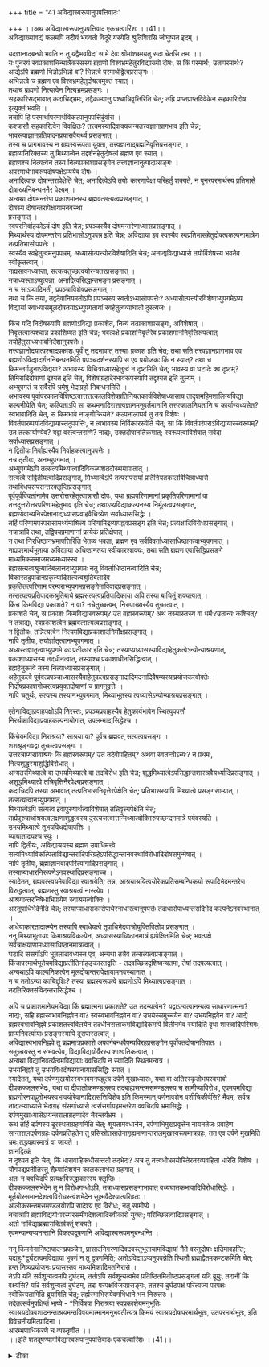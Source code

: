 +++
title = "41 अविद्यास्वरूपानुपपत्तिवादः"

+++
।।अथ अविद्यास्वरूपानुपपत्तिवाद एकचत्वारिंशः ।।41।।  
अविद्याख्यावद्यं फलमपि तदीयं भगवतो विदूरे यस्येति श्रुतिशिरसि जोघुष्यत इदम् ।  

यदज्ञानाद्बन्धो भवति न तु यद्वैभवविदां स मे देवः श्रीमांश्छमयतु सदा चेतसि तमः ।।  
यः पुनरयं स्वप्रकाशचिन्मात्रैकरसस्य ब्रह्मणो विश्वभ्रमहेतुरविद्याख्यो दोषः, स किं परमार्थः, उतापरमार्थः? आद्येऽपि ब्रह्मणो भिन्नोऽभिन्नो वा? भिन्नत्वे परमार्थद्वित्वप्रसङ्गः ।  
अभिन्नत्वे च ब्रह्मण एव विश्वभ्रमहेतुदोषत्वमुक्तं स्यात् ।  
तथाच ब्रह्मणो नित्यत्वेन नित्यभ्रमप्रसङ्गः ।  
सहकारिसद्भावात् कदाचिद्भ्रमः, तद्वैकल्यात्तु पश्चान्निवृत्तिरिति चेत्; तह्रि प्राप्तप्राप्तविवेकेन सहकारिदोष इत्युक्तं भवति ।  
तत्रापि हि परमार्थापरमार्थविकल्पानुपपत्तिर्दुर्वारा ।  
कश्चासौ सहकारित्वेन विवक्षितः? तत्त्वमस्यादिवाक्यजन्यतत्त्वज्ञानप्रागभाव इति चेन्न; भावरूपाज्ञानप्रतिपादनप्रयासवैयर्थ्य प्रसङ्गात् ।  
तस्य च प्रागभावस्य न ब्रह्मस्वरूपता युक्ता, तत्त्वज्ञानाद्ब्रह्मनिवृत्तिप्रसङ्गात् ।  
ब्रह्मव्यतिरिक्तस्य तु मिथ्यात्वेन तद्दर्शनहेतुदोषत्वं ब्रह्मण एव स्यात् ।  
ब्रह्मणश्च नित्यत्वेन तस्य नित्यप्रकाशप्रसङ्गेन तत्त्वज्ञानानुत्पादप्रसङ्गः ।  
अपरमार्थभावरूपदोषपक्षेऽप्ययेव दोषः ।  
अनादित्वान्न दोषान्तरापेक्षेति चेत्; अनादित्वेऽपि तयोः कारणापेक्षा परिहर्तुं शक्यते, न पुनरपरमार्थस्य प्रतिभासे दोषाख्यनिबन्धननैर पेक्ष्यम् ।  
अन्यथा दोषमन्तरेण प्रकाशमानस्य ब्रह्मवत्सत्यत्वप्रसङ्गात् ।  
दोषस्य दोषान्तरापेक्षायामनवस्था   
प्रसङ्गात् ।  
स्वपरनिर्वाहकोऽयं दोष इति चेन्न; प्रपञ्चस्यैव दोषमन्तरेणाध्यासप्रसङ्गात् ।  
मिथ्यार्थस्य दोषमन्तरेण प्रतिभासोऽनुपपन्न इति चेन्न; अविद्याया इव स्वस्यैव स्वप्रतिभासहेतुदोषत्वकल्पनामात्रेण तत्प्रतिभासोपपत्तेः ।  
स्वस्यैव स्वहेतुत्वमनुपपन्नम्, अध्यासोत्पत्त्योरविशेषादिति चेन्न; अनाद्यविद्याध्यासे तयोर्विशेषस्य भवतैव स्वीकृतत्वात् ।  
नह्यसावनध्यस्ता, सत्यत्वतुच्छत्वयोरन्यतरप्रसङ्गात् ।  
नचाध्यस्ताऽप्युत्पन्ना, अनादित्वसिद्धान्तभङ्ग प्रसङ्गात् ।  
न च साऽप्यादिमती, प्रपञ्चाविशेषप्रसङ्गात् ।  
तथा च किं तया, तद्वदेवानियमतोऽपि प्रपञ्चस्य स्वतोऽध्यासोपपत्तेः? अध्यासोत्पत्त्योरविशेषाभ्युपगमेऽप्य विद्यायां स्वाध्यासमूलदोषतयाऽभ्युपगतायां स्वहेतुत्वव्याघातो दुस्त्यजः ।  

किंच यदि निर्दोषस्यापि ब्रह्मणोऽविद्या प्रकाशेत, नित्यं तत्प्रकाशप्रसङ्गः, अविशेषात् ।  
निवृत्तत्वात्पश्चान्न प्रकाशिष्यत इति चेन्न; भवत्पक्षे प्रकाशनिवृत्तेरेव प्रकाशमाननिवृत्तिरूपत्वात् तयोर्हेतुसाध्यभावनिर्देशानुपपत्तेः।  
तत्त्वज्ञानोदयात्पश्चादप्रकाशः,पूर्वं तु तदभावात् तस्याः प्रकाश इति चेत्; तथा सति तत्त्वज्ञानप्रागभाव एव ब्रह्मणोऽविद्यादर्शननिबन्धनमिति प्रपञ्चदर्शनस्यापि स एव प्रयोजकः किं न स्यात्? तथा च किमन्तर्गडुनाऽविद्यया? अभावस्य विचित्राध्यासहेतुत्वं न दृष्टमिति चेत्; भावस्य वा घटादेः क्व दृष्टम्? तिमिरादिदोषाणां दृश्यत इति चेत्, विशेषाग्रहादेरभावरूपस्यापि तद्दृश्यत इति तुल्यम् ।  
अभ्युपगतं च सर्वैरपि भ्रमेषु भेदाग्रहो निबन्धनमिति ।  
अभावस्य पूर्वापरकालविशिष्टत्वात्तत्तत्कालविशेषप्रतिनियतकार्यविशेषाध्यासाय तादृशमहिमशालिन्यविद्या कल्पनीयेति चेत्; कल्पिताऽपि सा कथमनादिरात्तत्वज्ञानमनुवर्तमानानि तत्तत्कालनियतानि च कार्याण्यध्यसेत्? स्वभावादिति चेत्, स किमभावे नाङ्गीक्रियते? कल्पनालाघवं तु तत्र विशेषः ।  
विवर्तपारम्पर्यादविद्यायास्तदुपपत्तिः, न त्वभावस्य निर्विकारस्येति चेत्; सा किं विवर्तपरंपराऽविद्यायास्स्वरूपम्? उत तत्कार्याण्येव? यद्वा वस्त्वन्तराणि? नाद्यः, उक्तदोषानतिक्रमात्; स्वरूपत्वाविशेषात् सर्वदा सर्वाध्यासप्रसङ्गात् ।  
न द्वितीयः,निर्वाह्यस्यैव निर्वाहकत्वानुपपत्तेः ।  
नच तृतीयः, अनभ्युपगमात् ।  
अभ्युपगमेऽपि तत्सत्यमिथ्यात्वादिविकल्पशतदौस्थयापातात् ।  
सत्यत्वे सद्वितीयत्वादिप्रसङ्गात्, मिथ्यात्वेऽपि तत्परम्परायां प्रतिनियतकालविचित्राध्यासे तथाविधपरम्परान्तरक्लृप्तिप्रसङ्गात् ।  
पूर्वपूर्वविवर्तानामेव उत्तरोत्तरहेतुत्वान्नासौ दोषः, यथा ब्रह्मपरिणामानां प्रकृतिपरिणामानां वा तत्तदुत्तरोत्तरपरिणामहेतुभाव इति चेन्न; तथाऽप्यविद्याकल्पनस्य निर्मूलत्वप्रसङ्गात्, ब्रह्मण्येवान्यनिरपेक्षानाद्यध्यासप्रवाहवैचित्र्येण सर्वाध्याससिद्धेः ।  
तर्हि परिणामपरंपरासामर्थ्यमाश्रित्य परिणामिद्रव्यापह्नवप्रसङ्ग इति चेन्न; प्रत्यक्षादिविरोधप्रसङ्गात् ।  
नचात्रापि तथा, तद्विषयप्रमाणानां प्रत्येकं प्रतिक्षेपात् ।  
न तथा निरधिष्ठानभ्रमापत्तिरिति भेतव्यं भवता, ब्रह्मण एव सर्वविवर्ताध्यासाधिष्ठानत्वाभ्युपगमात् ।  
नह्यपरमार्थभूताया अविद्याया अधिष्ठानतया स्वीकारश्शक्यः, तथा सति ब्रह्मण एवासिद्धिप्रसङ्गे माध्यमिकसमाजमध्यमध्यास्स्व ।  
ब्रह्मसत्यत्वश्रुत्यादिबलात्तदभ्युपगमः नतु विवर्ताधिष्ठानत्वादिति चेन्न; विकारतदुपादानप्रकृत्यादिसत्यत्वश्रुतिबलादेव   
प्रकृतितत्परिणाम परम्पराभ्युपगमप्रसङ्गेनाविवादप्रसङ्गात् ।  
तत्सत्यत्वप्रतिपादकश्रुतिबाधे ब्रह्मसत्यत्वप्रतिपादिकाया अपि तस्या बाधितुं शक्यत्वात् ।  
किंच किमविद्या प्रकाशते? न वा? नचेतुच्छत्वम्, निरुपाख्यस्यैव तुच्छत्वात् ।  
प्रकाशते चेत्, स प्रकाशः किमविद्यास्वरूपम्? उत ब्रह्मस्वरूपम्? अथ तस्यास्तस्य वा धर्मः?उतान्यः कश्चित्? न तत्राद्यः, स्वप्रकाशत्वेन ब्रह्मवत्सत्यत्वप्रसङ्गात् ।  
न द्वितीयः, तन्नित्यत्वेन नित्यमविद्याप्रकाशादनिर्मोक्षप्रसङ्गात् ।  
नापि तृतीयः, तयोर्ज्ञातृत्वानभ्युपगमात् ।  
अध्यस्तज्ञातृत्वाभ्युपगमे कः प्रतीकार इति चेन्न; तस्याप्यध्यासस्याविद्याहेतुकत्वेऽन्योन्याश्रयणात्, प्रकाशाध्यासस्य तदधीनत्वात्, तस्याश्च प्रकाशाधीनसिद्धित्वात् ।  
ब्रह्महेतुकत्वे तस्य नित्याध्यासप्रसङ्गात् ।  
अहेतुकत्वे पूर्ववत्प्रपञ्चाध्यासस्यैवाहेतुकत्वप्रसङ्गादादिमदनादिवैषम्यस्याप्रयोजकत्वोक्तेः ।  
निर्दोषप्रकाशगोचरत्वप्रयुक्तदोषाणां च प्रागनुवृत्तेः ।  
नापि चतुर्थः, सत्यस्य तस्यानभ्युपगमात्, मिथ्याभूतस्य त्वध्यासेऽन्योन्याश्रयप्रसङ्गात् ।  

एतेनाविद्याप्रवाहपक्षोऽपि निरस्तः, प्रपञ्चप्रवाहस्यैव हेतुकार्यभावेन स्थित्युपपत्तौ निरर्थकाविद्याप्रवाहकल्पनायोगात्, उपलम्भाद्यसिद्धेश्च ।  

किंचेयमविद्या निराश्रया? साश्रया वा? पूर्वत्र ब्रह्मवत् सत्यत्वप्रसङ्गः ।  
शशश्रृङ्गवद्वा तुच्छत्वप्रसङ्गः ।  
उत्तरत्राप्यसावाश्रयः किं ब्रह्मस्वरूपम्? उत तदेवोपहितम्? अथवा स्वतन्त्रोऽन्यः? न प्रथमः, नित्यशुद्धस्याशुद्धिविरोधात् ।  
अन्यतरमिथ्यात्वे वा उभयमिथ्यात्वे वा तदविरोध इति चेन्न; शुद्धमिथ्यात्वेऽपसिद्धान्तशास्त्रवैयर्थ्यादिप्रसङ्गात् ।  
अशुद्धमिथ्यात्वे तन्निवृत्तिनैरपेक्ष्यप्रसङ्गात् ।  
कदाचिदपि तस्या अभावात् तत्प्रतिभासनिवृत्तेरपेक्षेति चेत्; प्रतिभासस्यापि मिथ्यात्वे प्रसङ्गसाम्यात् ।  
तत्सत्यत्वानभ्युपगमात् ।  
मिथ्यात्वेऽपि सत्यत्व इवापुरुषार्थत्वाविशेषात् तन्निवृत्त्यपेक्षेति चेत्;   
तर्ह्यपुरुषार्थाश्रयत्वलक्षणाशुद्धत्वस्य दुस्त्यजत्वात्तन्मिथ्यात्वोक्तिरुपच्छन्दनमात्रे पर्यवस्यति ।  
उभयमिथ्यात्वे तूभयविधदोषापत्तिः ।  
व्याघातादयश्च स्युः ।  
नापि द्वितीयः, अविद्याश्रयस्य ब्रह्मण उपाधिमत्त्वे सत्यमिथ्याविकल्पिताविद्यान्तरादिपरिग्रहेऽपसिद्धान्तानवस्थाविरोधादिदोषसमुन्मेषात् ।  
नापि तृतीयः, ब्रह्माज्ञानवादपरित्यागादिप्रसङ्गात् ।  
तस्याप्याधारनिरूपणेऽनवस्थादिप्रसङ्गाच्च ।  
स्यादेतत्, ब्रह्मवत्स्वयमेवाविद्या स्वाश्रयेति; तन्न, आश्रयाश्रयित्वयोरेकप्रतिसम्बन्धिकयो रूपादिभेदमन्तरेण विरुद्धत्वात्; ब्रह्मणस्तु स्वाश्रयत्वं नास्त्येव ।  
आश्रयान्तरनिषेधाभिप्रायेण स्वाश्रयत्वोक्तिः ।  
अस्तूपाधिभेदेनेति चेन्न; तस्याप्याधाराकारोपाधेरनाधारत्वानुपपत्तेः तदाधारोपाध्यन्तरादिभेद कल्पनेऽनवस्थानात् ।  
आधेयाकारतादात्म्येन तस्यापि स्वाधेयत्वे तूपाधिभेदवाचोयुक्तिविलोप प्रसङ्गात् ।  
ननु मिथ्याभूतायाः किमाश्रयविकल्पेन, अध्यासस्याधिष्ठानमात्रं ह्यपेक्षितमिति चेन्न; भवत्पक्षे सर्वत्राक्षयाणामध्यासाधिष्ठानमात्रत्वात् ।  
घटादि संसर्गोऽपि भूतलादावध्यस्त एव, अन्यथा तत्रैव तत्सत्यत्वप्रसङ्गात् ।  
किंचापरमार्थभूतेयमविद्याप्रतीतिर्नाहङ्कारतद्वत्ति - तदवच्छिन्नदृशिष्वन्यतमा, तेषां तदपत्यत्वात् ।  
अन्यथाऽपि काल्पनिकत्वेन मूलदोषान्तरापेक्षायामनवस्थानात् ।  
न च ततोऽन्या काचिद्दृशिः? तस्या ब्रह्मस्वरूपत्वे ब्रह्मणोऽपि मिथ्यात्वप्रसङ्गात् ।  
तदतिरिक्तसंविदन्तरासिद्धेश्च ।  

अपि च प्रकाशमानेयमविद्या किं ब्रह्मात्मना प्रकाशते? उत तदन्यत्वेन? यद्वाऽन्यत्वानन्यत्व साधारणात्मना? नाद्यः, सहि ब्रह्मस्वभावनिह्नवेन वा? स्वस्वभावनिह्नवेन वा? उभयेस्समुच्चयेन वा? उभयनिह्नवेन वा? आद्ये ब्रह्मस्वभावनिह्नवे प्रकाशतत्त्वविलयेन तदधीनसत्ताकमविद्यादिकमपि विलीनमेव स्यादिति वृथा शास्त्रादिपरिश्रमः, प्राप्यनिवर्त्यायाः प्रसङ्गस्यापि दूरापास्तत्वात् ।  
अविद्यास्वभावनिह्नवे तु ब्रह्ममात्रप्रकाशे अपवर्गबन्धवैषम्यविरहप्रसङ्गेन पूर्वोक्तदोषानतिपातः ।  
समुच्चयस्तु न संभवत्येव, विद्याविद्ययोर्वैरस्य शाश्वतिकत्वात् ।  
अन्यथा विद्यानिवर्त्यत्वमविद्यायाः क्वचिदपि न स्यादिति स्थितमन्यत्र ।  
उभयनिह्नवे तु उभयविधदोषस्यानायाससिद्धिः स्यात् ।  
स्यादेतत्, यथा दर्पणमुखयोस्स्वभावमनपह्नुत्य दर्पणे मुखाध्यासः, यथा वा अतिरस्कृतोभयस्वभावो दीपकज्जलसंभेदः, यथा वा दीपालोकमण्डलस्य तद्बाह्यसन्तमसमण्डलस्य च सामीप्याविरोधः, एवमयमविद्या ब्रह्मणोरनपह्नुतोभयस्वभावयोरेवानादिरासत्तिविशेष इति किमस्मान् वर्णनावशेन वशीचिकीर्षसि? मैवम्, सर्वत्र तादात्म्याध्यासे भेदाग्रहं संसर्गाध्यासे त्वसंसर्गाग्रहमन्तरेण क्वचिदपि भ्रमासिद्धेः ।  
दर्पणमुखाध्यासेऽप्यन्तरालाग्रहणादेव नैरन्तर्यभ्रमः ।  
कथं तर्हि दर्पणस्य दूरस्थताग्रहणमिति चेत्; श्रूयतामवधानेन, दर्पणाभिमुखप्रवृत्तेन नायनतेजः प्रवाहेण सान्तरालदर्पणग्रहः दर्पणप्रतिहतेन तु प्रसिस्रोतसातेनागृह्यमाणान्तरालमुखस्वरूपमात्रग्रहः, तत एव दर्पणे मुखमिति भ्रमः,तद्धवहारमात्रं वा जायते ।  
ज्ञानद्वित्कं   
न दृश्यत इति चेत्; किं धारावाहिकधीसन्ततौ तद्भेदः? अत्र तु तत्त्वधीभ्रमयोरितेरतरव्यवहिता धारेति विशेषः ।  
यौगपद्यप्रतीतिस्तु शैघ्र्यातिशयेन कालकलाभेदा ग्रहणात् ।  
अतः न क्वचिदपि प्रत्यक्षविरुद्धाकारस्य क्लृप्तिः ।  
दीपकज्जलसंभेदेन तु न विरोधगन्धोऽपि, तत्राध्यासप्रसङ्गाभावात् वध्यघातकभावादिविरोधासिद्धेः ।  
मूर्तयोस्समानदेशत्वविरोधस्त्वंशभेदेन सूक्ष्मवैदेश्यात्परिहृतः ।  
आलोकसन्तमसमण्डलयोरपि सादेश्य एव विरोधः, नतु सामीप्ये ।  
नचात्रापि ब्रह्माविद्ययोःपरस्परसमीपदेशत्वादिस्वीकारो युक्तः; परिच्छिन्नत्वादिप्रसङ्गात् ।  
अतो नाविद्याब्रह्मासक्तिर्वक्तुं शक्यते ।  
एवमन्यान्यप्यनन्तानि विकल्पदूषणानि अविद्यास्वरूपमनुबन्धन्ति ।  

ननु किमनेनानिष्टापादनप्रपञ्चेन, प्रासादनिगरणादिवदवस्तुभूतायामविद्यायां नैते वस्तुदोषाः क्षतिमावहन्ति; यदाहुः\*दुर्घटत्वमविद्याया भूषणं न तु दूषणमिति; अतोऽविद्याऽप्यनुपपन्नेति स्थितौ ब्रह्माद्वैतमकण्टकमिति चेत्; हन्त निष्यप्रयोजनः प्रयासस्तव माध्यमिकादिमतनिरासे ।  
तेऽपि यदि सर्वशून्यत्वमपि दुर्घटम्, ततोऽपि सर्वशून्यत्वमेव प्रतिष्ठितमितीष्टप्रसङ्गतां यदि ब्रूयुः, तदानीं किं वक्ष्यसि? यदि सर्वशून्यत्वं दुर्घटम्, तदा परपक्षविजयप्रसङ्गः, ततश्च दुर्घटपक्षं परित्यज्य परपक्षः स्वीक्रियतामिति ब्रूयामिति चेत्; तर्ह्यस्माभिरप्येवमभिधाने भन निरुत्तरः ।  
तदेतत्सर्वमुपक्षिप्तं भाष्ये - \*निर्विषया निराश्रया स्वप्रकाशेयमनुभूतिः स्वाश्रयदोषवशादनन्ताश्रयमन्तविषयमात्मानमनुभवतीत्यत्र किमयं स्वाश्रयदोषःपरमार्थभूतः, उतपरमार्थभूतः, इति विवेचनीयमित्यादिना ।  
आरम्भणाधिकरणे च व्यस्तृणीत ।।  
।।इति शतदूषण्यामविद्यास्वरूपानुपपत्तिवादः एकचत्वारिंशः ।।41।।

<details><summary>टीका</summary>

पूर्वसङ्गतिमभिप्रेत्यवादार्थं सङ्गृहणाति - अविद्याख्येति । (++++) रो नास्तीत्यर्थः इदमेवं भूतवाक्यार्थः । सामान्येन नपुंसक निर्देशः वेदान्ते प्रतिपाद्यन्तइत्यर्थः । तमश्शमयत्वित्युक्त्या ज्ञानस्य भगवदुपासनानिवर्त्यत्व मुक्तं तेन सत्यत्वं सिद्धमिति वादार्थसूचनं । ननु सहकारिवशाद्भ्रमः उत्पन्ने तत्वज्ञाने सहकारिणो निवृत्तौ न भ्रमोत्पाद इति शङ्कते सहकारीति । ब्रह्मणि सत्यपि सहकार्यभावे भ्रमानुत्पत्तेस्तत्सत्वे च भ्रमोत्पत्तेरत्वयव्यतिरेकाभ्यां सहकारित्वेनाभिमतस्यैव दोषत्वं युक्तं न ब्रह्मण इत्याहः - तर्हीति । विकल्पेनानुपपत्तिरिति तृतीया समासः । यद्वाविकल्प्यत इति विकल्पः । विकल्पितयोः कोट्योरनुपपत्तिरित्यर्थः । दुर्वारेति । ब्रह्मव्यतिरिक्तस्यत्वित्यादिना । वक्ष्यमाणदोषोऽपारमार्थ्ये प्रसज्यत इति भावः । वैयर्थ्यप्रसङ्गादिति । न च परिणाम्यर्थः । तदुपादानमभावस्य भावपरिणामत्ववद्भाव परिणामित्वस्याप्यविरोधादिति भावः । किं प्रागभावो ब्रह्मस्वरूपमेव उत तदतिरिक्त इति विकल्पमभिप्रेत्याद्ये दोषमाहः - तस्य चेति । तथा च शून्यवादप्रसङ्ग इति भावः । द्वितीये दोषमाह ब्रह्मव्यतिरिक्तस्येति । तथा च मिथ्याभूतप्रागभावाध्यास हेतुर्दोषो नान्य इति भावः । इष्टापत्तिं परिहरतिः - ब्रह्मणश्चेति । तस्येति । प्रागभावस्येत्यर्थः । दोषे सति ज्ञानप्रागभावाध्यासस्य तत्वज्ञानोत्पत्तिसमये आवश्यकतयाप्रागभाव (+++) प्रागभावप्रतियोगिनोरेककालीनत्वायोगात्तत्वज्ञानं न स्यादिति भावः । अपरमार्थभावरूपेति । अविद्याया ज्ञानविरोधिन्या मिथअयात्वात्तदर्शनहेतुदोषत्वं ब्रह्मण इति तस्य नित्यतया तत्वज्ञानसमयेप्यविद्याध्यासस्यावश्यकत्वे वि (+++) तत्वज्ञानं नोत्पद्यत इत्यर्थः । न च तत्वज्ञानसामग्रयाऽविद्याध्यासप्रतिबन्ध इति वक्तुं शक्यं । तथा सति मुक्तिकाले अविद्याध्यासप्रसङ्गादिति भावः । नन्वविद्याप्रागभावयोरनादित्वात्तदध्यासस्याप्यनादितया न तत्र दोषापेक्षेति शङ्कते । तयोरिति - अविद्याप्रगभावयोरित्यर्थः । न पुनरिति । अध्यासप्रवाहस्यानादित्वेऽपि न स्वरूपतोऽनादित्वं वक्तुं शक्यमिति भावः । निबन्धनं - कारणं । अन्यथेति । दोषाजन्यज्ञानस्य तत्वविषयत्वादित भावः । नन्वविद्याध्यासे ब्रह्म न दोषः । किन्त्वन्यः । तच्च तत्वज्ञानान्निवर्ततं इति न नित्यमविद्याध्यासप्रसङ्ग इत्यत्राहः - दोषस्येति । निर्वाहकान्तर नैरपेक्ष्यमेव स्व निर्वाहकत्वमित्यभिप्रायेणाहः - नेति । ननु मिथ्यार्थस्य दोषं विना अधअयासाऽयोगात्प्रपञ्चाध्यासे तत्तदर्थानामेव दोषत्वे गौरवादविद्याया एव स्वपरनिर्वाहकतया दोषोङ्गीकार्य इति शङ्कतेः - मिथ्यार्थस्येति । तत्तदर्थानामेव "धर्मिकल्पनाद्वरं धर्मकल्पनेति न्यायेन दोषत्वकल्पनं युक्तमित्यभिप्रायेण परिहरतिः - अविद्यादेरिवेति । स्वस्यैवेति । अविद्यायास्तु स्वाध्यासहेतुत्वमगत्याकल्प्यते प्रपञ्चेत्वविद्याया दोषत्वसम्भवान्नागतिरिति भावः । अविशेषादेकत्वादित्यर्थः अनाद्यविद्याध्यास इति । भवदङ्गीकृत इति शेषः । अविद्याध्यासे अविद्याया एवत्वया हेतुत्वस्याङ्गीकारादध्यासोत्पत्त्योस्त्वयेव भेदो दर्शित इति भावः । नन्वविद्याया अध्यस्तत्वमेव नेष्यत इत्यत्राहः - नहीति । नन्वविद्याया अध्यस्तत्वे स्वस्य दोषत्वमित्यत्राहः - न चेति । अभ्युपगमविरोधमुक्तवार्थ विरोधमप्याहः - न च सेति । प्रपञ्चेति । प्रपञ्चवदेवं स्वव्यतिरिक्त दोषापेक्षत्व प्रसङ्गादित्यर्थः । इष्टापत्तिमाशङ्क्याहः - तथा चेति । यथा अविद्यान्तरेणाध्यस्यते एवं प्रपञ्चान्तर्गतो दोषः । क्लप्ततया लघुत्वेनादोषत्वादनियमतोऽपि स्वस्यकारणादेवाध्यासस्य न्याय्यत्वादन्यथाविस्थिता विद्यापरम्पराकल्पनागौरवं एवमध्यासोत्पत्त्येर्विशेषस्साधितः । इदानीमविशेषाभ्युपगमेऽपि स्वस्य स्वाध्यासदोषत्वाङ्गीकाराहध्यासोत्पत्त्योविशेषत्स्वस्य स्वोत्पत्तिकरणत्वमपि सिद्धेदित्याहः - अध्यासोत्वत्त्योरिति । अनादित्वान्नदोषापेक्षेति शङ्कयाः परिहारान्तरमाहः - यदीति । पूर्वापरकालयोर्हेत्वधिकरणत्वतदनधिकरणत्वरूपवैषण्याभावादित्यर्थः । निवृत्तित्वादिति । मुक्तिकालेऽविद्यारूपविरहविषयान्नाविशेषादिति भावः । भवत्पक्ष इति । मिथ्यावस्तुनः (+++) प्रतिभासमानतया प्रकाशानिवृत्तौ तन्निवृत्त्ययोगात्तत्कृतवैषम्यमपि स्यादिति भावः । तयोरिति अध्यासाध्यासमाननिवृत्त्योरैक्याद्वासमानकालीनत्वाद्वा न साध्यसाधनभाव इत्यर्थः । एवमर्थाभावादप्रकाशमानमाशङ्क्य परिहरतिः - तत्वज्ञानोदयादिति । इष्टापत्तिं परिहरतिः - तथा चेति । विराडिति केशोंड्कादिभ्रमे हेतुत्वदर्शनादित्यर्थः । विशेषाग्रहादेरिति । सत्वादिगुणविशेषोन्मेषकाले तत्तत्सृष्टयादिकार्याणि नियमेनस्युरिति भावः । कल्पितेति । आतत्वज्ञानमितिच्छेदः । प्रवाहरूपेणानादिभूतानि आतत्वज्ञानमनुवर्तमानानि प्रातिस्विकेनरूपेण तत्तत्कालनियतानि घटादिकार्याणि सत्वादुन्मेषमात्रान्नसिद्धयेरन्निति भावः । तत्राभावपक्ष इत्यर्थः । घटाद्युत्तरविवर्तानां मृत्पिण्डादिपूर्वपूर्वविवर्तसापेक्षितत्वात्तत्तन्मृत्पिण्डादिरूपेण निवृत्ताविद्यैव तत्तद्घटादिरूपेण विवर्तत इति प्रतिनियतकार्यसम्भव इति चोदयतिः - विवर्तपारम्पर्यादिति । नत्वभावस्येति विवर्तपारम्पर्यमिति शेषः । तत्कार्याव्येवेति । ये (+++)त्पत्तिकानीत्यर्थः । उक्तेति । नियताधअयाससम्भवादित्यर्थः । तदेवोपपादयतिः - स्वरूपत्वेति । परम्परयाः स्वरूपत्वं हि परम्परान्तर्गतानां तदभेद एवेति नियामकत्वेनाभिमतानामपि सर्वेषां घटादीनां सर्वदा ध्यासप्रसङ्ग इत्यर्थः । निर्वाह्यस्यैवेति । कार्यक्रमनियामकप्रश्ने क्रमविशेषविशिष्ट कार्यस्यैव नियामकत्वोक्तावात्माश्रय इत्यर्थः । मिथ्यात्वेपीति । प्रतिनियताध्यास नियामत्वेनाङ्गीकृतायाः ववर्तपरम्परायाः क्रमिककार्यघटितत्वात्कार्यक्रमेऽपि विवर्तपरम्परांतरापेक्षायामनवस्था प्रसङ्गादित्यर्थः । ननु परम्परात्मकसमुदायस्य न समुदायरूपेण नियामकत्वं येनोक्तदोषस्यात्किन्तु पूर्वपूर्वविवर्तविशेषस्योत्तरोत्तर विशेषहेतुत्वमिति शङ्कतेः - पूर्वेति । ब्रह्मपरिणामानामिति (+++) शरीरकब्रह्मपरिणामानामित्यर्थः । प्रकृतिपरिणामानामितिसाक्षाद्विकाराभिप्रायेण । केचित्तु - यादवसाङ्ख्यमतानसारेणोक्तरीत्याह तदेवोपपादयतिः - ब्रह्मण्येवेति ।तर्हीति । पिण्डत्वाद्यवस्थाविशेषातिरिक्त (+++++)पिण्डत्वाद्यवस्थान एवोत्तरावस्थासिद्धेरित्यर्थः । प्रत्यक्षेति । पिण्डघटाद्यवस्थाव्यतिरेकेणातुगतस्य द्रव्यस्यदर्शनान्मृदाद्यवस्थाव्यतिरेकेण त्रिगुणात्मिकायाः प्रकृतेः श्रुत्यादिसिद्धत्वादित्यर्थः । तद्विषयेति । अविद्याविषयेत्यर्थः । अध्यासाधिष्ठानतया स्वीकारइत्यत आहः । न तथा निरधिष्ठानेति । अपरमार्थ भूततयेति । स्वयमधिष्ठानान्तरमपेक्षमाणा कथमधिष्ठानंस्याद्यदितस्या अधिष्ठानान्तरमस्ति तदेवाधिष्ठानं स्यादित्यर्थः । नन्वविद्या(++++) नाधिष्ठानापेक्षेतिचेत्तत्राहः - तथा सतीति । अधिष्ठानार्थं ब्रह्मणोनपेक्षणादित्यर्थः । श्रुतिबलादिति । "नित्या सततविक्रिया'' "अजामेकां लोहितशुक्लकृष्णां बह्वीं प्रजां जनयन्तीसरूपां'' इत्यादिश्रुतिर्विवक्षिता । (नित्य(++++) स्वेन सत्यत्वप्रतिपादकत्वमिति भावः । किञ्चाविद्याप्रकाशानिरूपणादप्यविद्या न सिद्धयतीत्याहः - किञ्चेति । निरूपाख्यत्वं - प्रकाशाविषयत्वं तस्याः अविद्यायाः तस्य ब्रह्मणः स्वप्रकाशत्वेनेति । चैतन्याविषयत्वे नेति मिथ्या (++++)श्यत्वाभावादिति भावः । तयोरविद्याया ब्रह्मणश्चेत्यर्थः । अन्योन्याश्रयमुपपादयतिः - प्रकाशाध्यासस्येति । अविद्यानिबन्धनत्वादित्यर्थः - तस्याश्चाविद्यायाः प्रकाशाधीनसिद्धिकत्वादिति । अध्यस्तस्याध्यासात्प्रागसिद्धेरित्यर्थः । ननु प्रपञ्चस्यादिमत्वादहेतुकत्वमयुक्तमविद्याप्रकाशस्यानादित्वात्तद्युज्यत इत्यत्राहः - आदिमदिति । अप्रयोजकत्वोक्तेरिति । अनादित्वेऽपि कारणापेक्षापरिहर्तुं शक्यत इत्यत्रेत्यर्थः । निर्दोषेति । दोषमन्तरेण प्रकाशमानस्य ब्रह्मवत्सत्यत्वप्रसङ्ग इत्यादिनोक्तदोषाविवक्षिताः । अविद्याङ्गीकारपक्षोनायमन्योन्याश्रयः पूर्वपूर्वाविद्याया उत्तरोत्तरप्रकाशोपपादनसम्भवादित्यत्राहः - एतेनेति । एतद्विवृणोतिः - प्रपञ्चेति । कार्यानुपपत्त्यभावेऽपि प्रमाणबलात्स्वीक्रियत इत्यत्राहः - उपलम्भादिति । किञ्चेति । यद्यपि जीवाश्रितत्व ब्रह्माश्रितत्वनिरासवादे अविद्याश्रयखण्डनं कृतं तथापि विशेषान्तरं वक्तुं पुनः प्रसञ्जनमिति ध्येयं । स्वतन्त्रोऽन्य इति ब्रह्मानाश्रय इत्यर्थः । अन्यतरेति । शुद्धिर्वा अशुद्धिर्वेत्यर्थः । मिथ्यात्वमभावःप्रतिभासस्सत्यो मिथ्योवा न द्वितीय इत्याहः - मिथ्यात्व इति । प्रथम आह तत्सत्यत्वेति । मिथ्यात्वीपीति ।व्यावहारिकसत्यस्य विद्यमानत्वादपुरुषार्थत्वात्तन्निवृत्तिः पुरुषार्थेति भावः । तर्हीति । ब्रह्मणो हेयसम्बन्धाङ्गीकारे तस्य निरवद्यत्व प्रतिपादकानां वह्वीनां श्रुतीनां तदुपबृहक बहुस्मृतीति हासपुराणानामप्रामाण्यप्रसञ्जने हेयसम्बन्धस्य मिथ्यात्वेनाप्रामाण्यं परिहरसि तस्य यदि सत्वमङ्गीकरोषि तदा यादृशत्व विशिष्टाशुद्धिर्लोके तादृशीं ब्रह्मण्यप्यङ्गीकृतैवेति तच्छृतिप्रामाण्योपपादन - मुपच्छन्दमात्रमेवेत्यर्थः । उभयमिथ्यात्व इति । उभयविरोधोदोषः । अपसिद्धान्त निवृत्ति नैरपेक्ष्यं चेत्यर्थः ।व्याघातदयश्चेति । शुद्धयशुद्धयोर्भावाभावात्मकयोस्समानसत्ताकयोर्विरोध इत्यर्थः ।उभयोभिन्न सत्ताकत्वे च यद्यशुद्धे व्यावहारिकत्वं शुद्धेश्च प्रातिभासिकत्वमिष्यते तदा ब्रह्मणश्शुद्धिप्रतिपादकवेदा प्रामाण्यं स्यात् । यद्यशुद्धेः प्रातिभासिकत्वं शुद्धेव्यावहारिकत्वं तदासंसारस्य प्रातिभासिकत्वप्रसङ्ग इत्यादि दूषणान्यादि शब्दार्थः । नापीति । उपहितं ब्रह्मैवाद्याश्रयइत्यत्र किं उपाधिरविद्यान्तरं उतान्यः । उभयथापि सत्यत्वाङ्गीकारेऽपसिद्धान्तः । मिथ्यात्वे तु निराश्रयत्वे सत्यत्वापपत्त्या स्वाश्रयत्वेवाच्ये आश्रयान्तरऽसम्भवाद्ब्रह्माश्रयत्वे सत्ये केवलब्रह्मणाश्शुद्धिविरोधेन तदा (+++)श्रयासम्भवा - दुपहितस्यैव तदुपाध्याश्रयत्वे वाच्ये तदुपाध्याश्रयत्वमपि पूर्ववदुपाध्यन्तरति - रोहितस्यैवेत्यनवस्थास्यादेतत्वरिहारार्थं स्वस्यैवोपाधित्वे उच्यमाने स्वस्मिन्नपि स्ववृत्त्यापत्त्या विरोध इत्यर्थः । यदि (++++) उपाधिर्विशेषणं तदा तस्य संसारित्व प्रसङ्गः । यदि चोपलक्षणं ब्रह्मण एव सावद्यत्वादिप्रसङ्गइत्यादिरादिपदग्राह्यः । ब्रह्माज्ञान वादादित्यादिपदेन जीवाज्ञानपादादिपरित्यागः । तदज्ञाननिवृत्त्यर्थं पाद्यनुपपत्तिश्च विवक्षिता । तस्यापीति । स्वतन्त्रस्याप्यद्वितीयत्वभयादध्यस्तत्वं वक्तव्यमित्यधिष्ठानतया स्वतन्त्रोऽन्यो वाच्य इत्यनवस्था । तस्यस्वयमेव चेदधिष्ठानमात्राश्रयः पर न्योन्याश्रय इत्यर्थः । आश्रयाश्रयित्वयोरिति । भेदघटितत्वादाश्रयाश्रयिभावयोः स्वाभाविकभेदाभाव आैपधिको वक्तव्य इति भावः । कथं तर्हि "स्वेमहिम्नि प्रतिष्ठित' (छां.7.24.1) इति श्रुतिरित्यत्राहः - आश्रयान्तरेति । आधार (+++) प्रयोजकाकारयोर्धमयोरप्यविरोधे द्रव्यत्ववृक्षत्वयोरिव कपिसंयोगतदभावयोरिव प्रयोजकत्वा सम्भवाद्विरोधे वाच्यतयोरप्येकाश्रयत्वयोपाध्यन्तरं कल्पनीयमित्यनवस्थेत्यर्थः । नन्वाधारात्येयत्व प्रयोजकाकारयोः परस्पर तादात्म्या (+++) धा एकत्र वृत्त्यनुपपत्तेस्तन्निर्वाह्ययोरप्याधारत्वाधेयत्वयोरप्येकत्र सम्भवान्नानवस्थेत्याशङ्कामन्द्य परिहरतिः - आद्येयाकारेति । आद्येयाकारःअधेयत्व प्रयोजकाकारइत्यर्थः । तस्य आधारत्वप्रयोजकाकारस्येत्यर्थः । स्वाधेयत्वमविद्यानिष्ठत्वमित्यर्थः । आश्रयत्वाधिष्ठानत्वयोर्भेदाभिप्रायेणशङ्कतेः - ननु मिथ्याभूताया इति । ब्रह्मण एव अधिष्ठानत्वसम्भवादिति भावः । भवत्पक्ष इति । आश्रयत्वाधिष्ठानयो - भेदाश्रयत्वाभावेऽधिष्ठानयोर्भेदादाश्रयत्वाभावेऽधिष्ठानत्वमपिन स्यादधिष्ठानत्वे जडत्वाद्यशुद्धयाश्रय - घटादिष्विव शुद्धिविरोधादुस्त्यज इति भावः । एकदेशिमते नाहः - घटादिति । अन्यथेति । यत्र यद ध्यस्तं न भवति तत्र तत्स्वात्यन्ता भाव समानाधिकरणं न भवतीति व्याप्त्या तत्र तस्य मिथ्यात्वासम्भवादिति भावः अविद्याध्यासोऽविद्याप्रतीतिः । तस्याप्यविद्याकार्यत्वातत्पूर्वमविद्याया अभावादविद्याप्रतीतिरेव (+++)दित्याहः - किञ्चेति । तदपत्यत्वं तत्कार्यत्वं तत्कार्यस्य च तदध्यासस्वरूपत्वमनुपपन्नं कार्यपूर्वकाले तदध्यासासम्भवेनाविद्यास्वरूपस्यैवासिद्धिप्रसङ्गादाध्यासिकस्याविद्यासकल एव नियतसत्ताकत्वादित्यर्थः । अन्यथेति । अविद्याकार्यत्वाभावेऽपि काल्पनिकत्वे तन्मूलदोषान्तरं वाच्यं । तदध्यासस्यापि काल्पनिकत्वे तत्रापि दोषान्तरमित्यनवस्थेत्यर्थः । न च तत इति । अविद्याप्रतीतिरित्यनुषङ्गः । अन्तःकरणःविवृत्यपेक्षयेत्यर्थः । सा किं (+++) रूपा उतान्येति विकल्पमभिप्रेत्याद्य आह तस्या इति । काल्पनिकत्वाङ्गीकारादिति भावः । द्वितीय आहः - तदतिरिक्तसंविदन्तरेति । संविदन्तरं संविद्विशेषः । यद्वान्यत्वेति । अन्यत्वानन्यत्वान्यतरमात्रसहचरितत्वेन गृहीतरूपान्यरूपेणत्यर्थः । नहीति । प्रकाशइत्यर्थः । स्वभावनिह्नवस्साधारण धर्मप्रतीतिः । तत्प्रतीतौप्रकाशात्मकब्रह्मस्वरूपमेव न स्यात्तथाच तदधीनसत्ताकं किमपि न स्यात् स्वभावस्य स्वानतिरेकादिति भावः । प्राप्यनिवर्त्याया इति ।(+++)त्यर्थः । विभाषापः - इत्याप्नोतेर्णिचोऽयादेशा - भावपक्षेरूपं । तेन निवर्तन क्रियया समानकर्तृत्वे सिद्धिः । आत्माह्यध्यसन्न विद्यां प्रापयति ज्ञानेन निवर्तयति च पूर्वं प्राप्यनिवर्ततेत्यर्थः । अविद्या (+++) इति स्वरूपेणैव प्रकाशेऽनर्थत्वादेर - प्रकाशात्प्रकाशाधीन सिद्धिकस्य तस्य प्रकाशाभावे चासिद्धेस्तत्वज्ञानात्प्रागनर्थसम्बन्धः ।तदुत्तरंमनर्थनिवृत्तिरिति वैषम्यस्य निवृत्तिप्रसङ्गात्तदर्थशास्त्र वैयर्थ्यमित्यर्थः । क्वचित्तु (+++)त इति पाठो दृश्यते स तु प्रमादकृतः अपवर्गशब्दा वा तदर्थः प्रवृत्ति परः । समुच्चयस्त्विति । धर्मद्वयस्यैकाधिकरण्यमभेदाध्यासेन सन युक्तो भावाभावयोरिवेत्यर्थः । ननु जडाजडयो (+++) समुच्चय इत्यत्राहः - अन्यथेति । स्वभावतो विरोधाभावे शुक्तिरजतादावपि शुक्तिज्ञानादज्ञाननिवृत्तिस्यादिति तिरोधानादिभङ्गेषूक्तमिति भावः । अन्यत्रशब्दशास्त्रपरः । शास्त्रेणालमित्यप्याहुः । उभय ति) कोटिद्वयोक्तमित्यर्थः । ननु ब्रह्म विद्ययोरसाधारणंरूपद्वयं तयोर्विरोधश्च प्रतीयत एव न चैवं ब्रह्मण्यविद्याध्यासानुपपत्तिः । अधिष्ठानाध्यायमानयोरसाधारणाकारे प्रतीयमानाध्या (+++)था शश्वतिकविरोधे आलोकेविद्यमाने संतमसदर्शनाच्चेति शङ्कतेः - स्यादेतदिति । मुखाध्यांसानन्तरं क्रियत इति शेषः । यथा चेति । अतिरस्कृतेति छेदः । यथा वेति । अयं च निवर्तकसन्निधानेऽपि निवर्त्यसद्भावमात्र दृष्टान्तः । अनपह्नुतोऽभय स्वभावयोरिति । प्रतीयमानभेदकधर्मविशिष्टयोरित्यर्थः । आसत्ति विशेषः । तादात्म्यध्यास इत्यर्थः । परिहरतिः - किमस्मानिति । किं शब्दः आक्षेपे । इच्छामात्रमेव न तु तत्फलसिद्धिरित्यर्थः । वर्णनावशेनेति । दृष्टान्तोपन्यासेनेत्यर्थः । क्वचित्किमस्मान्वर्णनावशेन वशीचिकीर्षसि मैवमित्यस्ति पाठः ।तदा किं शब्दः प्रश्नपरः । मैवं तथा कर्तुं न शक्यमित्यर्थः । वशीचिकीर्षतीत्यन्तं पूर्वपक्षिवाक्यमित्यप्याहुः । सर्वत्रेति । भेदग्रहोहि तादात्म्याध्यासं प्रत्येव विरोधीति तादात्म्याध्यासो न स्यान्नतु संसर्गाध्यासः । संसर्गाध्यासं प्रत्यसंसर्गस्यैव प्रतिबन्धाकतया भेदग्रहस्य प्रतिबन्धकत्वाभावात्तस्मिन् सत्यपि दर्पणं मुखस्य संसर्गाध्यासस्सम्भवति (+++)ति नायं दृष्टान्त इत्यर्थः । ननु विरोधिभूतासंसर्गग्रहो सत्येवदर्पणे मुखसंसर्गाध्यास इव ब्रह्माविद्ययोर्भेदग्रहेप्य - भेदाध्यासोस्त्वित्यत्राहः - दर्पण इति । अन्तराळमसंसर्गः । नैरन्तर्य संसर्गः । यदि मुखदर्पणयोरसंसर्गग्रहो न स्यात्कथं दर्पणस्य मुखापेक्षया दूरस्थत्वग्रह इति शङ्कतेः - कथं तर्हीति । सान्तराळदर्पणग्रह इति । मुखासंसर्गविशिष्टदर्पणग्रह इत्यर्थः । अगृह्यमाणान्तराळेति । अगृह्यमाणदर्पणासंसर्गमुखस्वरूप ग्रह इत्यर्थः । तत एवेति । प्रतिस्रोतसा तेजः प्रवाहेण दर्पणासंसर्गस्य मुखग्रहेभावान्मुखग्रहणाच्च तेन दर्पणाभिप्रवृत्तनायनरश्मिजन्यज्ञानोपनीत दर्पणस्यमुखे संसर्गभ्रमो दर्पणे मुखमित्याकारकोजायत इत्यर्थः । यद्यपि दर्पणे मखासंसर्गग्रहे मुखे दर्पणासंसर्गग्रहेऽपि संसर्गज्ञानं न सम्भवति घटेघटग्रहवदिति भावः । अख्याति पक्षानुसारेणाहः व्यवहारमात्रमिति । किमिति । दृश्यत इत्यनुषङ्गः । अत्रत्विति । प्रथमप्रवृत्तनायरश्मिभिर्मुखासं सृष्टतया मुखज्ञानं भ्रमः । शैध्यातिदेशयातद्भेदाप्रतीतिरिति भावः । क्लप्तिरिति । भ्रम इत्यर्थः । विरोधगन्धः - अनुपपत्तिगव्दा इत्यर्थः । यथावाऽतिरस्कृतो भयस्वभावयोर्दीपकज्जळयोस्संभेद इत्यत्र यथा दीपकज्जळयोर्भेदेभासमानेप्य भेदोध्यस्यते - तथा त्रापीति विवक्षितं । उत यथा दीपकज्जकळयोर्विरुद्धयोरपि संसर्गस्तथेहापि विरुद्धयोरपि विद्याविद्ययोस्संसर्ग इत्येवं विकल्पमभि प्रेत्याद्यं दूषयतिः - तत्राध्यासेति । द्वितीयं दूषयतिः - वध्यधातकेति । वध्यघातकभावो निवर्त्यनिवर्तक भावः आदिशब्देनैकस्मिन् काले सहानवस्थानियमो विवक्षितः । ननु मूर्तयोस्समानदेशत्वविरोधेऽपि यथा दीपकज्जलयोस्समानदेशत्वमेवमिहापि निवर्त्य - निवर्तक्योस्सामान्यतो विरोधेसत्यपि विद्याविद्ययोरविरोधोस्त्वित्यत्राहः - मूर्तयोरिति । विरोधः उपपत्तिः ।समानदेशत्वं दीपकज्जळयोर्नास्त्येवेत्यर्थः । आलोकेति । यद्यप्यालोकसंतमसयोः निवर्तकभावोस्त्येव तथापि समानदेशत्वेनैव । तथा च भिन्नदेशस्थस्यानिवर्तकत्वात्सामीप्यलक्षणस्संसर्ग उपपद्यत इति भावः । ननु ब्रह्माविद्ययोरपि सादेश्य एव विरोदा इदानीं च परस्परं समीपदेशत्वा (+++) न चेति । आदिपदेन परस्परावच्छिन्नात्यन्ताभाव प्रतियोगित्वादि गृह्यतेः - परिच्छिन्नत्वादीति । मिथ्यात्वादिति किंञ्च स्यादिति भावः । अविद्याब्रह्मासत्तिरविद्या ब्रह्मणोरा सत्तिस्तादात्म्याध्यासः । एवमविद्या ब्रह्मात्मना प्रकाशत इति पक्षो दूषितः । द्वितीयतृतीयपक्षौ दूषयन् सर्वत्र दूषणान्तरमपि गृह्णातिः - एवमन्यापीति । मिथ्यापदार्थस्याधिष्ठानसत्यमेव सत्वमिति तवसिद्धान्तः । तच्च तादात्म्यध्यास एव स्यात्ततश्च ब्रह्मण्य(+++)स्तदन्यत्वेन प्रकाशमानायास्तादात्म्येनाध्यासाभावे व्यावहारिकत्व प्रातिभासिकत्वयोरयोगात्पारमार्थित्वं स्यात् । साधारणाकारेणभाने सत्ताप्रतीतिर्नस्यात् तस्या असाधारणत्वात् । किञ्चाविद्याया व्यावहारिकत्वे प्रातिभासिकरजतोत्पत्तिर्नस्यात् । प्रातिभासिकत्वे व्यावहारिकघटाद्युत्पत्तिर्नस्यत् । असरूपादप्यसरूपोक्तावभआव एवाविद्यास्यादभावादपि भावपरिणामे बाधकाभाव इत्यादीनिपरश्शतानि दूषणानि प्राप्नुवन्तीत्यर्थः । (+++) पन्नानिमिथ्याभूता तर्हि भवदुक्ताधिष्ठानानङ्गीकरेऽध्यासो न स्यात् अध्यासार्थंब्रह्मसदित्यङ्गीकार्येमिति ब्रह्मसाधनं न स्यादित्याहः - हन्तेति । अविद्यास्वरूपमपि दुर्घटं चेत्परपक्ष विजय एव स्यादित्याहः - तर्ह्यस्माभिरिति ।
वत्सकुलजलधिकौस्तुभनृसिंहगुरुसुतेन सिंहदेवेन कृतायां शतदूषणीटीकायां एकचत्वारिंशो वादस्समाप्तः ।।
</details>

